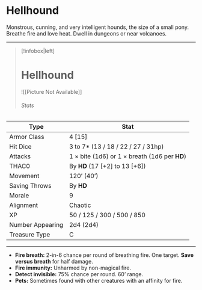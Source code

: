 # Hellhound

Monstrous, cunning, and very intelligent hounds, the size of a small pony. Breathe fire and love heat. Dwell in dungeons or near volcanoes.

------
> [!infobox|left] 
> # Hellhound
>  ![[Picture Not Available]] 
>  ###### Stats 
| Type                    | Stat        |
| ---------------- | ------------------------------ |
| Armor Class     | 4 [15]                                        |
| Hit Dice         | 3 to 7* (13 / 18 / 22 / 27 / 31hp)            |
| Attacks          | 1 × bite (1d6) or 1 × breath (1d6 per **HD**) |
| THAC0            | By **HD** (17 [+2] to 13 [+6])                |
| Movement         | 120’ (40’)                                    |
| Saving Throws    | By **HD**                                     |
| Morale           | 9                                             |
| Alignment        | Chaotic                                       |
| XP               | 50 / 125 / 300 / 500 / 850                    |
| Number Appearing | 2d4 (2d4)                                     |
| Treasure Type    | C                                             |

------

- **Fire breath:** 2-in-6 chance per round of breathing fire. One target. **Save versus breath** for half damage.
- **Fire immunity:** Unharmed by non-magical fire.
- **Detect invisible:** 75% chance per round. 60’ range.
- **Pets:** Sometimes found with other creatures with an affinity for fire.